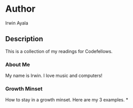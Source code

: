 # Author
Irwin Ayala

## Description
This is a collection of my readings for Codefellows.

### About Me
My name is Irwin.  I love music and computers!

### Growth Minset
How to stay in a growth minset.  Here are my 3 examples.
* 
